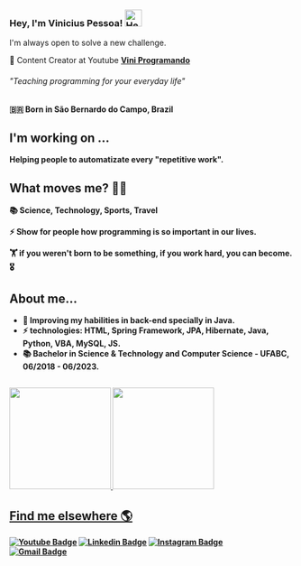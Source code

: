 ### Hey, I'm Vinicius Pessoa! <img width="30" src="https://emojis.slackmojis.com/emojis/images/1613942497/14160/mario_wave.gif?1613942497" alt="Hello from Mario" />

I'm always open to solve a new challenge.

🍿 Content Creator at Youtube <b> [Vini Programando](https://www.youtube.com/channel/UCjxUQX0iuQiw_3M-YHlkZWQ) <br>
###### "Teaching programming for your everyday life"
🇧🇷 Born in São Bernardo do Campo, Brazil <br>

## I'm working on ...

Helping people to automatizate every "repetitive work".

## What moves me? 👨‍💻

📚 Science, Technology, Sports, Travel

⚡ Show for people how programming is so important in our lives. 

🏋 if you weren't born to be something, if you work hard, you can become. 🎖

## About me...

- 🌱 Improving my habilities in back-end specially in Java.
- ⚡ technologies:  HTML, Spring Framework, JPA, Hibernate, Java, Python, VBA, MySQL, JS. 
- 📚 Bachelor in Science & Technology and Computer Science - UFABC, 06/2018 - 06/2023.

  
##
  <div>
  <a href="https://github.com/Vini9-9">
  <img height="180em" src="https://github-readme-stats.vercel.app/api?username=Vini9-9&show_icons=true&theme=dracula&include_all_commits=true&count_private=true"/>
  <img height="180em" src="https://github-readme-stats.vercel.app/api/top-langs/?username=Vini9-9&layout=compact&langs_count=7&theme=dracula"/>
</div>
  

## Find me elsewhere 🌎


[![Youtube Badge](https://img.shields.io/badge/-Youtube-FF0000?style=flat-square&labelColor=FF0000&logo=youtube&logoColor=white&link=https://www.youtube.com/channel/UCjxUQX0iuQiw_3M-YHlkZWQ/videos)](https://www.youtube.com/channel/UCjxUQX0iuQiw_3M-YHlkZWQ/videos) 
[![Linkedin Badge](https://img.shields.io/badge/-LinkedIn-blue?style=flat-square&logo=Linkedin&logoColor=white&link=https://www.linkedin.com/in/vinicius-pessoa/)](https://www.linkedin.com/in/vinicius-pessoa/) 
[![Instagram Badge](https://img.shields.io/badge/-Instagram-violet?style=flat-square&logo=Instagram&logoColor=white&link=https://www.instagram.com/papodedev/)](https://www.instagram.com/vini9.9) <br>
[![Gmail Badge](https://img.shields.io/badge/-vini.pessoa99@gmail.com-c14438?style=flat-square&logo=Gmail&logoColor=white&link=mailto:vini.pessoa99@gmail.com)](mailto:vini.pessoa99@gmail.com)
